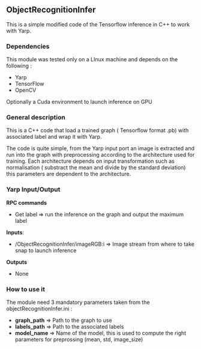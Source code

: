 ## ObjectRecognitionInfer ##
This is a simple modified code of the Tensorflow inference in C++ to work with Yarp.

### Dependencies ###
This module was tested only on a LInux machine and depends on the following :

- Yarp
- TensorFlow
- OpenCV

Optionally a Cuda environment to launch inference on GPU

### General description ###
This is a C++ code that load a trained graph ( Tensorflow format .pb) with associated label and wrap it with 
Yarp.

The code is quite simple, from the Yarp input port an image is extracted and run into the graph with
preprocessing according to the architecture used for training. Each architecture depends on input transformation
such as normalisation ( substract the mean and divide by the standard deviation) this parameters are
dependent to the architecture.


### Yarp Input/Output ###
**RPC commands**
 - Get label => run the inference on the graph and output the maximum label
 
 **Inputs**:
 
 - /ObjectRecognitionInfer/imageRGB:i => Image stream from where to take snap to launch inference
 
 **Outputs**
 
 - None
 
 ### How to use it ##
 The module need 3 mandatory parameters taken from the objectRecognitionInfer.ini : 
 
 - **graph_path** => Path to the graph to use
 - **labels_path** => Path to the associated labels
 - **model_name** => Name of the model, this is used to compute the right parameters for preprossing (mean, std, image_size)
 

